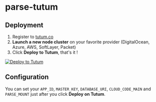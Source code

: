 # parse-tutum

## Deployment

1. Register to [tutum.co](https://tutum.co)
2. **Launch a new node cluster** on your favorite provider (DigitalOcean, Azure, AWS, SoftLayer, Packet)
3. Click **Deploy to Tutum**, that's it !

[![Deploy to Tutum](https://s.tutum.co/deploy-to-tutum.svg)](https://dashboard.tutum.co/stack/deploy/)


## Configuration

You can set your `APP_ID`, `MASTER_KEY`, `DATABASE_URI`, `CLOUD_CODE_MAIN` and `PARSE_MOUNT` just after you click **Deploy on Tutum**.
